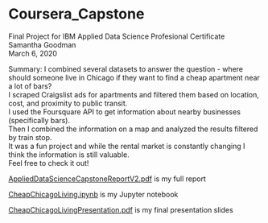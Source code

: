 # Coursera_Capstone
Final Project for IBM Applied Data Science Profesional Certificate
<br>Samantha Goodman
<br>March 6, 2020

Summary:
I combined several datasets to answer the question - where should someone live in Chicago if they want to find a cheap apartment near a lot of bars?
<br>I scraped Craigslist ads for apartments and filtered them based on location, cost, and proximity to public transit.
<br>I used the Foursquare API to get information about nearby businesses (specifically bars).
<br>Then I combined the information on a map and analyzed the results filtered by train stop.
<br>It was a fun project and while the rental market is constantly changing I think the information is still valuable.
<br>Feel free to check it out!

<a href="https://github.com/sjegoodman/IBM-Data-Science/blob/master/AppliedDataScienceCapstoneReportV1.pdf">AppliedDataScienceCapstoneReportV2.pdf</a> is my full report

<a href="https://github.com/sjegoodman/IBM-Data-Science/blob/master/CheapChicagoLiving.ipynb">CheapChicagoLiving.ipynb</a> is my Jupyter notebook

<a href="https://github.com/sjegoodman/IBM-Data-Science/blob/master/CheapChicagoLivingPresentation.pdf">CheapChicagoLivingPresentation.pdf</a> is my final presentation slides
